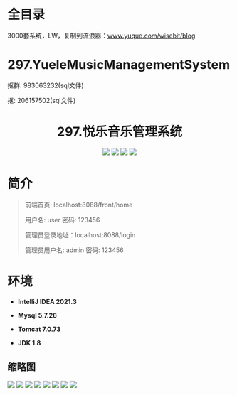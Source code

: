 # 全目录

3000套系统，LW，复制到流浪器：www.yuque.com/wisebit/blog

# 297.YueleMusicManagementSystem

<p>抠群: 983063232(sql文件)</p>
<p>抠: 206157502(sql文件)</p>

<p><h1 align="center">297.悦乐音乐管理系统</h1></p>



<p align="center">
	<img src="https://img.shields.io/badge/jdk-1.8-orange.svg"/>
    <img src="https://img.shields.io/badge/springboot-5.x-lightgrey.svg"/>
    <img src="https://img.shields.io/badge/vue-3.x-blue.svg"/>
    <img src="https://img.shields.io/badge/mybatis-5.x-yellow.svg"/>
</p>

# 简介
>
> 
> 
> 前端首页: localhost:8088/front/home
> 
> 用户名: user   密码: 123456
>
> 管理员登录地址：localhost:8088/login
>
> 管理员用户名: admin   密码: 123456
>


# 环境

- <b>IntelliJ IDEA 2021.3</b>

- <b>Mysql 5.7.26</b>

- <b>Tomcat 7.0.73</b>

- <b>JDK 1.8</b>





## 缩略图

![](https://bitwise.oss-cn-heyuan.aliyuncs.com/2024/9/10/7f4a076e-c735-4b6e-abbc-77933b90fc23.png)
![](https://bitwise.oss-cn-heyuan.aliyuncs.com/2024/9/10/8dc5cff8-76c1-4e31-ac1c-6356db19d13b.png)
![](https://bitwise.oss-cn-heyuan.aliyuncs.com/2024/9/10/584a82f7-49fd-46b9-a56d-b896f66c972d.png)
![](https://bitwise.oss-cn-heyuan.aliyuncs.com/2024/9/10/94b9ce2e-af2c-4ec5-b9dd-46580e38455c.png)
![](https://bitwise.oss-cn-heyuan.aliyuncs.com/2024/9/10/f09036e7-0ea5-4f2a-bc9d-d08b44bbb80b.png)
![](https://bitwise.oss-cn-heyuan.aliyuncs.com/2024/9/10/74b28e7b-da64-47a2-a7bd-dd4e62f878f0.png)
![](https://bitwise.oss-cn-heyuan.aliyuncs.com/2024/9/10/269e91af-9685-4d62-b71d-68d57b16639b.png)
![](https://bitwise.oss-cn-heyuan.aliyuncs.com/2024/9/10/ab28c08b-6d7a-4ef1-9e22-5c1ce543822d.png)






